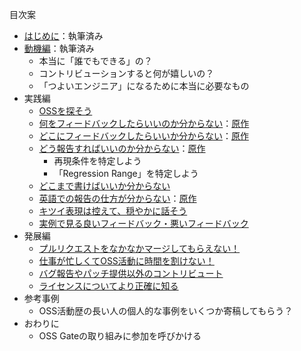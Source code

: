 目次案

* [はじめに](./chapters/first.md)：執筆済み
* [動機編](./chapters/motivation.md)：執筆済み
  - 本当に「誰でもできる」の？
  - コントリビューションすると何が嬉しいの？
  - 「つよいエンジニア」になるために本当に必要なもの
* 実践編
  - [OSSを探そう](./chapters/oss.md)
  - [何をフィードバックしたらいいのか分からない](./chapters/what.md)：[原作](https://www.clear-code.com/blog/2019/7/8.html)
  - [どこにフィードバックしたらいいか分からない](./chapters/where.md)：[原作](https://www.clear-code.com/blog/2019/6/18.html)
  - [どう報告すればいいのか分からない](./chapters/how.md)：[原作](https://www.clear-code.com/blog/2019/6/19.html)
    - 再現条件を特定しよう
    - 「Regression Range」を特定しよう
  - [どこまで書けばいいか分からない](./chapters/density.md)
  - [英語での報告の仕方が分からない](./chapters/english.md)：[原作](https://www.clear-code.com/blog/2019/7/12.html)
  - [キツイ表現は控えて、穏やかに話そう](./chapters/soft.md)
  - [実例で見る良いフィードバック・悪いフィードバック](./chapters/examples.md)
* 発展編
  - [プルリクエストをなかなかマージしてもらえない！](./chapters/pullrequest.md)
  - [仕事が忙しくてOSS活動に時間を割けない！](./chapters/business.md)
  - [バグ報告やパッチ提供以外のコントリビュート](./chapters/support.md)
  - [ライセンスについてより正確に知る](./chapters/licenses.md)
* 参考事例
  - OSS活動歴の長い人の個人的な事例をいくつか寄稿してもらう？
* おわりに
  - OSS Gateの取り組みに参加を呼びかける
